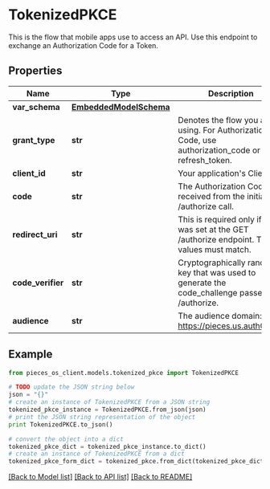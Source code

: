 # TokenizedPKCE

This is the flow that mobile apps use to access an API. Use this endpoint to exchange an Authorization Code for a Token.

## Properties

Name | Type | Description | Notes
------------ | ------------- | ------------- | -------------
**var_schema** | [**EmbeddedModelSchema**](EmbeddedModelSchema.md) |  | [optional] 
**grant_type** | **str** | Denotes the flow you are using. For Authorization Code, use authorization_code or refresh_token. | 
**client_id** | **str** | Your application&#39;s Client ID. | 
**code** | **str** | The Authorization Code received from the initial /authorize call. | 
**redirect_uri** | **str** | This is required only if it was set at the GET /authorize endpoint. The values must match. | 
**code_verifier** | **str** | Cryptographically random key that was used to generate the code_challenge passed to /authorize. | 
**audience** | **str** | The audience domain: i.e. https://pieces.us.auth0.com | [optional] 

## Example

```python
from pieces_os_client.models.tokenized_pkce import TokenizedPKCE

# TODO update the JSON string below
json = "{}"
# create an instance of TokenizedPKCE from a JSON string
tokenized_pkce_instance = TokenizedPKCE.from_json(json)
# print the JSON string representation of the object
print TokenizedPKCE.to_json()

# convert the object into a dict
tokenized_pkce_dict = tokenized_pkce_instance.to_dict()
# create an instance of TokenizedPKCE from a dict
tokenized_pkce_form_dict = tokenized_pkce.from_dict(tokenized_pkce_dict)
```
[[Back to Model list]](../README.md#documentation-for-models) [[Back to API list]](../README.md#documentation-for-api-endpoints) [[Back to README]](../README.md)


